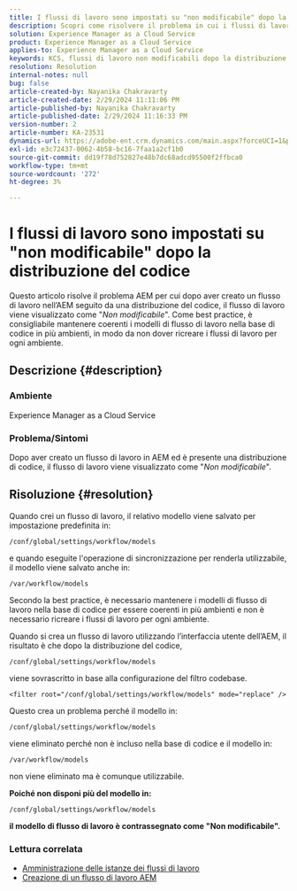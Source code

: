 ```yaml
---
title: I flussi di lavoro sono impostati su "non modificabile" dopo la distribuzione del codice
description: Scopri come risolvere il problema in cui i flussi di lavoro sono impostati su "non modificabile" dopo la distribuzione del codice. Mantieni i modelli di flusso di lavoro nella base di codice coerenti tra i diversi
solution: Experience Manager as a Cloud Service
product: Experience Manager as a Cloud Service
applies-to: Experience Manager as a Cloud Service
keywords: KCS, flussi di lavoro non modificabili dopo la distribuzione del codice, AEM, AEMaaCS, flusso di lavoro
resolution: Resolution
internal-notes: null
bug: false
article-created-by: Nayanika Chakravarty
article-created-date: 2/29/2024 11:11:06 PM
article-published-by: Nayanika Chakravarty
article-published-date: 2/29/2024 11:16:33 PM
version-number: 2
article-number: KA-23531
dynamics-url: https://adobe-ent.crm.dynamics.com/main.aspx?forceUCI=1&pagetype=entityrecord&etn=knowledgearticle&id=728c9bcd-57d7-ee11-9079-6045bd006b3d
exl-id: e3c72437-0062-4b58-bc16-7faa1a2cf1b0
source-git-commit: dd19f78d752827e48b7dc68adcd95500f2ffbca0
workflow-type: tm+mt
source-wordcount: '272'
ht-degree: 3%

---
```


# I flussi di lavoro sono impostati su &quot;non modificabile&quot; dopo la distribuzione del codice


Questo articolo risolve il problema AEM per cui dopo aver creato un flusso di lavoro nell’AEM seguito da una distribuzione del codice, il flusso di lavoro viene visualizzato come &quot;*Non modificabile*&quot;. Come best practice, è consigliabile mantenere coerenti i modelli di flusso di lavoro nella base di codice in più ambienti, in modo da non dover ricreare i flussi di lavoro per ogni ambiente.

## Descrizione {#description}


### Ambiente

Experience Manager as a Cloud Service

### Problema/Sintomi

Dopo aver creato un flusso di lavoro in AEM ed è presente una distribuzione di codice, il flusso di lavoro viene visualizzato come &quot;*Non modificabile*&quot;.


## Risoluzione {#resolution}


Quando crei un flusso di lavoro, il relativo modello viene salvato per impostazione predefinita in:


```
/conf/global/settings/workflow/models
```


e quando eseguite l&#39;operazione di sincronizzazione per renderla utilizzabile, il modello viene salvato anche in:


```
/var/workflow/models
```


Secondo la best practice, è necessario mantenere i modelli di flusso di lavoro nella base di codice per essere coerenti in più ambienti e non è necessario ricreare i flussi di lavoro per ogni ambiente.

Quando si crea un flusso di lavoro utilizzando l’interfaccia utente dell’AEM, il risultato è che dopo la distribuzione del codice,


```
/conf/global/settings/workflow/models
```


viene sovrascritto in base alla configurazione del filtro codebase.


```
<filter root="/conf/global/settings/workflow/models" mode="replace" />
```


Questo crea un problema perché il modello in:


```
/conf/global/settings/workflow/models
```


viene eliminato perché non è incluso nella base di codice e il modello in:


```
/var/workflow/models
```


non viene eliminato ma è comunque utilizzabile.

<b>Poiché non disponi più del modello in:</b>


```
/conf/global/settings/workflow/models
```


<b>il modello di flusso di lavoro è contrassegnato come &quot;Non modificabile&quot;.</b>

### <b>Lettura correlata</b>

- [Amministrazione delle istanze dei flussi di lavoro](https://docs.mktossl.com/docs/experience-manager-cloud-service/content/sites/administering/workflows-administering.html?lang=en)
- [Creazione di un flusso di lavoro AEM](https://experienceleague.adobe.com/docs/experience-manager-learn/cloud-service/forms/create-aem-workflow/create-workflow.html?lang=en)
